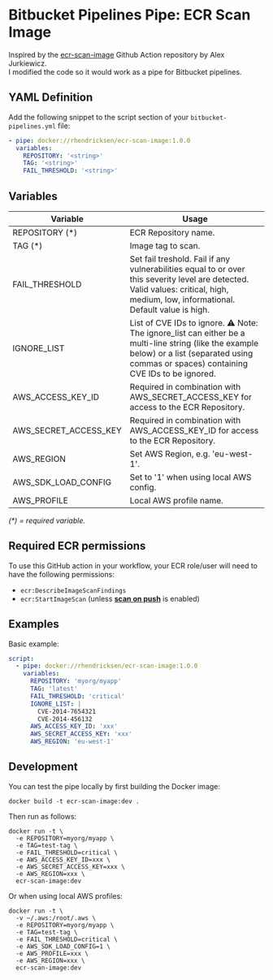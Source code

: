 # Bitbucket Pipelines Pipe: ECR Scan Image

Inspired by the [ecr-scan-image](https://github.com/alexjurkiewicz/ecr-scan-image) Github Action repository by Alex Jurkiewicz.  
I modified the code so it would work as a pipe for Bitbucket pipelines.

## YAML Definition

Add the following snippet to the script section of your `bitbucket-pipelines.yml` file:

```yaml
- pipe: docker://rhendricksen/ecr-scan-image:1.0.0
  variables:
    REPOSITORY: '<string>'
    TAG: '<string>'
    FAIL_THRESHOLD: '<string>'
```

## Variables

| Variable              | Usage                                                       |
| --------------------- | ----------------------------------------------------------- |
| REPOSITORY (*)        | ECR Repository name.  |
| TAG (*)               | Image tag to scan. |
| FAIL_THRESHOLD        | Set fail treshold. Fail if any vulnerabilities equal to or over this severity level are detected. Valid values: critical, high, medium, low, informational. Default value is high. | 
| IGNORE_LIST           | List of CVE IDs to ignore.  ⚠️ Note: The ignore_list can either be a multi-line string (like the example below) or a list (separated using commas or spaces) containing CVE IDs to be ignored. | 
| AWS_ACCESS_KEY_ID     | Required in combination with AWS_SECRET_ACCESS_KEY for access to the ECR Repository. | 
| AWS_SECRET_ACCESS_KEY | Required in combination with AWS_ACCESS_KEY_ID for access to the ECR Repository. | 
| AWS_REGION            | Set AWS Region, e.g. 'eu-west-1'. | 
| AWS_SDK_LOAD_CONFIG   | Set to '1' when using local AWS config. | 
| AWS_PROFILE           | Local AWS profile name. | 

_(*) = required variable._

## Required ECR permissions

To use this GitHub action in your workflow, your ECR role/user will need to have the following permissions:
- `ecr:DescribeImageScanFindings`
- `ecr:StartImageScan` (unless [**scan on push**](https://docs.aws.amazon.com/AmazonECR/latest/userguide/image-scanning.html#scanning-repository) is enabled)

## Examples

Basic example:

```yaml
script:
  - pipe: docker://rhendricksen/ecr-scan-image:1.0.0
    variables:
      REPOSITORY: 'myorg/myapp'
      TAG: 'latest'
      FAIL_THRESHOLD: 'critical'
      IGNORE_LIST: |
        CVE-2014-7654321
        CVE-2014-456132
      AWS_ACCESS_KEY_ID: 'xxx'
      AWS_SECRET_ACCESS_KEY: 'xxx'
      AWS_REGION: 'eu-west-1'
```

## Development
You can test the pipe locally by first building the Docker image:
```
docker build -t ecr-scan-image:dev .
```

Then run as follows:
```
docker run -t \
  -e REPOSITORY=myorg/myapp \
  -e TAG=test-tag \
  -e FAIL_THRESHOLD=critical \
  -e AWS_ACCESS_KEY_ID=xxx \
  -e AWS_SECRET_ACCESS_KEY=xxx \
  -e AWS_REGION=xxx \
  ecr-scan-image:dev
```

Or when using local AWS profiles:
```
docker run -t \
  -v ~/.aws:/root/.aws \
  -e REPOSITORY=myorg/myapp \
  -e TAG=test-tag \
  -e FAIL_THRESHOLD=critical \
  -e AWS_SDK_LOAD_CONFIG=1 \
  -e AWS_PROFILE=xxx \
  -e AWS_REGION=xxx \
  ecr-scan-image:dev
```
